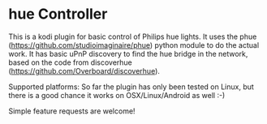 hue Controller
==============

This is a kodi plugin for basic control of Philips hue lights. It uses the phue (https://github.com/studioimaginaire/phue) python module to do the actual work.
It has basic uPnP discovery to find the hue bridge in the network, based on the code from discoverhue (https://github.com/Overboard/discoverhue).

Supported platforms: So far the plugin has only been tested on Linux, but there is a good chance it works on OSX/Linux/Android as well :-)

Simple feature requests are welcome!

